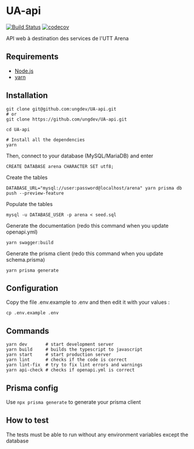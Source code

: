 # UA-api

[![Build Status](https://travis-ci.com/ungdev/UA-api.svg?branch=master)](https://travis-ci.com/ungdev/UA-api)
[![codecov](https://codecov.io/gh/ungdev/UA-API/branch/master/graph/badge.svg)](https://codecov.io/gh/ungdev/UA-API)

API web à destination des services de l'UTT Arena

## Requirements

- [Node.js](https://nodejs.org/)
- [yarn](https://yarnpkg.com/)

## Installation

```
git clone git@github.com:ungdev/UA-api.git
# or
git clone https://github.com/ungdev/UA-api.git

cd UA-api

# Install all the dependencies
yarn
```

Then, connect to your database (MySQL/MariaDB) and enter

```
CREATE DATABASE arena CHARACTER SET utf8;
```

Create the tables

```
DATABASE_URL="mysql://user:password@localhost/arena" yarn prisma db push --preview-feature
```

Populate the tables

```
mysql -u DATABASE_USER -p arena < seed.sql
```

Generate the documentation (redo this command when you update openapi.yml)

```
yarn swagger:build
```

Generate the prisma client (redo this command when you update schema.prisma)

```
yarn prisma generate
```

## Configuration

Copy the file .env.example to .env and then edit it with your values :

```
cp .env.example .env
```

## Commands

```
yarn dev       # start development server
yarn build     # builds the typescript to javascript
yarn start     # start production server
yarn lint      # checks if the code is correct
yarn lint-fix  # try to fix lint errors and warnings
yarn api-check # checks if openapi.yml is correct
```

## Prisma config

Use `npx prisma generate` to generate your prisma client

## How to test

The tests must be able to run without any environment variables except the database

